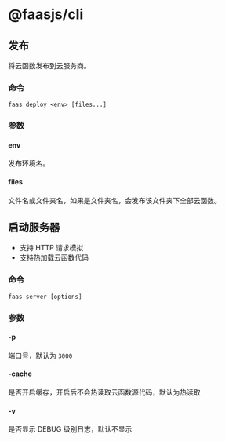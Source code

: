 # @faasjs/cli

## 发布

将云函数发布到云服务商。

### 命令

```
faas deploy <env> [files...]
```

### 参数

#### env

发布环境名。

#### files

文件名或文件夹名，如果是文件夹名，会发布该文件夹下全部云函数。

## 启动服务器

- 支持 HTTP 请求模拟
- 支持热加载云函数代码

### 命令

```
faas server [options]
```

### 参数

#### -p

端口号，默认为 `3000`

#### -cache

是否开启缓存，开启后不会热读取云函数源代码，默认为热读取

#### -v

是否显示 DEBUG 级别日志，默认不显示
